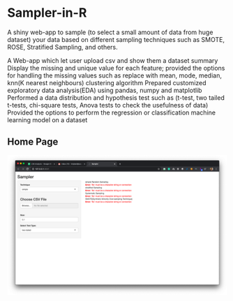 # Sampler-in-R

A shiny web-app to sample (to select a small amount of data from huge dataset) your data based
on different sampling techniques such as SMOTE, ROSE, Stratified Sampling, and others. 

A Web-app which let user upload csv and show them a dataset summary
Display the missing and unique value for each feature; provided the options for handling the missing values such as replace with mean, mode, median, knn(K nearest neighbours)
clustering algorithm
Prepared customized exploratory data analysis(EDA) using pandas, numpy and matplotlib
Performed a data distribution and hypothesis test such as (t-test, two tailed t-tests, chi-square tests, Anova tests to check the usefulness of data)
Provided the options to perform the regression or classification machine learning model on a dataset


## Home Page
![Data Sampler](DataSampler.png)

